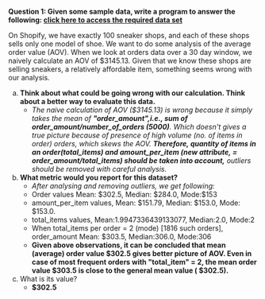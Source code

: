 <b>Question 1: Given some sample data, write a program to answer the following: <a href = 'https://docs.google.com/spreadsheets/d/16i38oonuX1y1g7C_UAmiK9GkY7cS-64DfiDMNiR41LM/edit#gid=0'>click here to access the required data set</a></b>

On Shopify, we have exactly 100 sneaker shops, and each of these shops sells only one model of shoe. We want to do some analysis of the average order value (AOV). When we look at orders data over a 30 day window, we naively calculate an AOV of $3145.13. Given that we know these shops are selling sneakers, a relatively affordable item, something seems wrong with our analysis. 
<ol type='a'>
    <li><b>Think about what could be going wrong with our calculation. Think about a better way to evaluate this data.</b>
        <ul>
        <li><i>The naive calculation of AOV ($3145.13) is wrong because it simply takes the mean of <b>"order_amount",i.e., sum of order_amount/number_of_orders (5000)</b>. Which doesn't gives a true picture because of presence of high volume (no. of items in order) orders, which skews the AOV. <b>Therefore, quantity of items in an order(total_items) and amount_per_item (new attribute, = order_amount/total_items) should be taken into account,</b> outliers should be removed with careful analysis.
        </i>
        </li>
        </ul>
    </li>
    <li><b>What metric would you report for this dataset? </b>
        <ul>
        <li><i>After analysing and removing outliers, we get following: </i>
            <li>Order values Mean: $302.5, Median: $284.0, Mode:$153</li>
            <li>amount_per_item values, Mean: $151.79, Median: $153.0, Mode: $153.0.</li>
            <li>total_items values, Mean:1.9947336439133077, Median:2.0, Mode:2</li>
            <li>When total_items per order = 2 (mode) [1816 such orders], order_amount Mean: $303.5, Median:306.0, Mode:306</li>
        </li>
        <li><b>Given above observations, it can be concluded that mean (average) order value $302.5 gives better picture of AOV. Even in case of most frequent orders with "total_item" = 2, the mean order value $303.5 is close to the general mean value ( $302.5).</b>
        </li>
        </ul>
    </li>
    <li>What is its value?
        <ul><li><b>$302.5</b></li>
        </ul>
    </li>


</ol>

